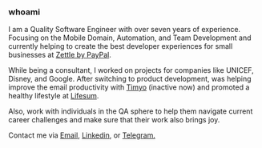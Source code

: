 ### whoami

I am a Quality Software Engineer with over seven years of experience. Focusing on the Mobile Domain, Automation, and Team Development and currently helping to create the best developer experiences for small businesses at [Zettle by PayPal](https://www.zettle.com/gb/mfm).

While being a consultant, I worked on projects for companies like UNICEF, Disney, and Google. After switching to product development, was helping improve the email productivity with [Timyo](https://uk.news.yahoo.com/arnett-apos-first-tech-project-160000286.html) (inactive now) and promoted a healthy lifestyle at [Lifesum](https://lifesum.com/).

Also, work with individuals in the QA sphere to help them navigate current career challenges and make sure that their work also brings joy.

Contact me via [Email](mailto:ggusev@pm.me), [Linkedin](https://www.linkedin.com/in/glebgusev/), or [Telegram.](https://t.me/glebgusev)
